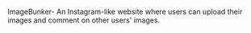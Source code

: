 
ImageBunker- An Instagram-like website where users can upload their images and comment on other users' images.

